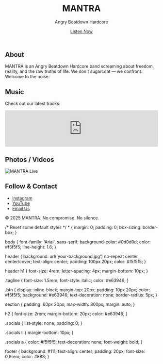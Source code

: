 <!DOCTYPE html>
<html lang="en">
<head>
  <meta charset="UTF-8" />
  <meta name="viewport" content="width=device-width, initial-scale=1.0"/>
  <title>MANTRA | Angry Beatdown Hardcore</title>
  <link rel="stylesheet" href="style.css" />
</head>
<body>
  <header>
    <h1>MANTRA</h1>
    <p class="tagline">Angry Beatdown Hardcore</p>
    <a href="#music" class="btn">Listen Now</a>
  </header>

  <section id="about">
    <h2>About</h2>
    <p>MANTRA is an Angry Beatdown Hardcore band screaming about freedom, reality, and the raw truths of life. We don't sugarcoat — we confront. Welcome to the noise.</p>
  </section>

  <section id="music">
    <h2>Music</h2>
    <p>Check out our latest tracks:</p>
    <!-- Embed your music player below -->
    <iframe style="border: 0; width: 100%; height: 120px;" src="https://open.spotify.com/embed/artist/your-band-id" allowtransparency="true" allow="encrypted-media"></iframe>
  </section>

  <section id="media">
    <h2>Photos / Videos</h2>
    <img src="your-photo.jpg" alt="MANTRA Live" style="max-width:100%; height:auto;" />
    <!-- Add more photos or YouTube embeds -->
  </section>

  <section id="contact">
    <h2>Follow & Contact</h2>
    <ul class="socials">
      <li><a href="https://instagram.com/yourband" target="_blank">Instagram</a></li>
      <li><a href="https://youtube.com/yourband" target="_blank">YouTube</a></li>
      <li><a href="mailto:yourband@email.com">Email Us</a></li>
    </ul>
  </section>

  <footer>
    <p>&copy; 2025 MANTRA. No compromise. No silence.</p>
  </footer>
</body>
</html>
/* Reset some default styles */
* {
  margin: 0;
  padding: 0;
  box-sizing: border-box;
}

body {
  font-family: 'Arial', sans-serif;
  background-color: #0d0d0d;
  color: #f5f5f5;
  line-height: 1.6;
}

header {
  background: url('your-background.jpg') no-repeat center center/cover;
  text-align: center;
  padding: 100px 20px;
  color: #f5f5f5;
}

header h1 {
  font-size: 4rem;
  letter-spacing: 4px;
  margin-bottom: 10px;
}

.tagline {
  font-size: 1.5rem;
  font-style: italic;
  color: #e63946;
}

.btn {
  display: inline-block;
  margin-top: 20px;
  padding: 10px 20px;
  color: #f5f5f5;
  background: #e63946;
  text-decoration: none;
  border-radius: 5px;
}

section {
  padding: 60px 20px;
  max-width: 800px;
  margin: auto;
}

h2 {
  font-size: 2rem;
  margin-bottom: 20px;
  color: #e63946;
}

.socials {
  list-style: none;
  padding: 0;
}

.socials li {
  margin-bottom: 10px;
}

.socials a {
  color: #f5f5f5;
  text-decoration: none;
  font-weight: bold;
}

footer {
  background: #111;
  text-align: center;
  padding: 20px;
  font-size: 0.9rem;
  color: #888;
}

